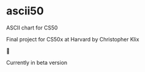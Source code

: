 # ascii50
ASCII chart for CS50

Final project for CS50x at Harvard
by Christopher Klix

:duck:

Currently in beta version